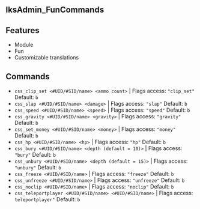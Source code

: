 ## IksAdmin_FunCommands





## Features
- Module
- Fun
- Customizable translations



## Commands
- `css_clip_set <#UID/#SID/name> <ammo count>` | Flags access: `"clip_set"` Default: `b`
- `css_slap <#UID/#SID/name> <damage>` | Flags access: `"slap"` Default: `b`
- `css_speed <#UID/#SID/name> <speed>` | Flags access: `"speed"` Default: `b`
- `css_gravity <#UID/#SID/name> <gravity>` | Flags access: `"gravity"` Default: `b`
- `css_set_money <#UID/#SID/name> <money>` | Flags access: `"money"` Default: `b`
- `css_hp <#UID/#SID/name> <hp>` | Flags access: `"hp"` Default: `b`
- `css_bury <#UID/#SID/name> <depth (default = 10)>` | Flags access: `"bury"` Default: `b`
- `css_unbury <#UID/#SID/name> <depth (default = 15)>` | Flags access: `"unbury"` Default: `b`
- `css_freeze <#UID/#SID/name>` | Flags access: `"freeze"` Default: `b`
- `css_unfreeze <#UID/#SID/name>` | Flags access: `"unfreeze"` Default: `b`
- `css_noclip <#UID/#SID/name>` | Flags access: `"noclip"` Default: `b`
- `css_teleportplayer <#UID/#SID/name> <#UID/#SID/name>` | Flags access: `teleportplayer"` Default: `b`